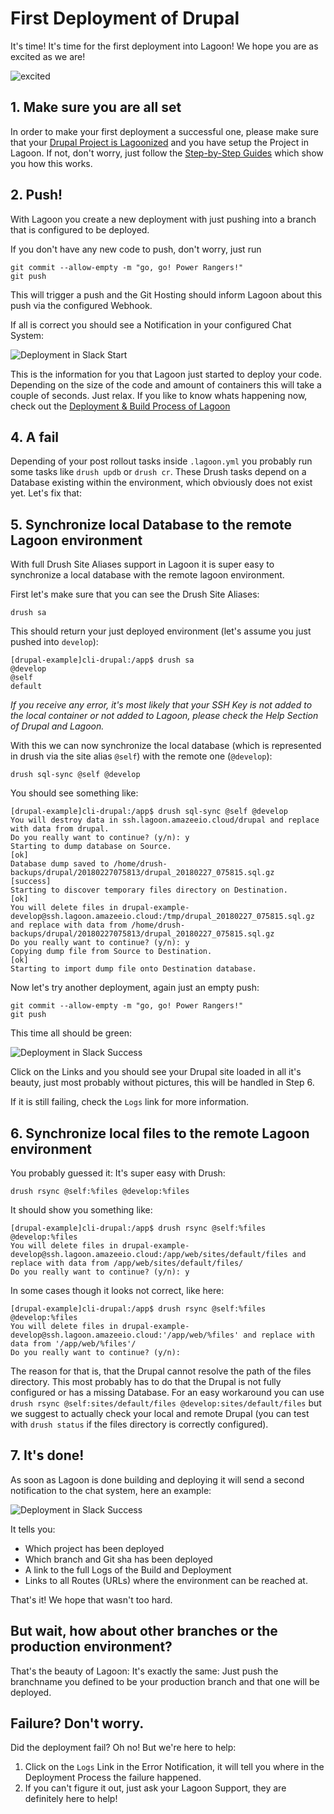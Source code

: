 # First Deployment of Drupal

It's time! It's time for the first deployment into Lagoon! We hope you are as excited as we are!

![excited](https://i.giphy.com/media/7kVRZwYRwF1ok/giphy-downsized.gif)

## 1. Make sure you are all set

In order to make your first deployment a successful one, please make sure that your [Drupal Project is Lagoonized](./lagoonize.md) and you have setup the Project in Lagoon. If not, don't worry, just follow the [Step-by-Step Guides](../index.md) which show you how this works.

## 2. Push!

With Lagoon you create a new deployment with just pushing into a branch that is configured to be deployed.

If you don't have any new code to push, don't worry, just run

    git commit --allow-empty -m "go, go! Power Rangers!"
    git push

This will trigger a push and the Git Hosting should inform Lagoon about this push via the configured Webhook.

If all is correct you should see a Notification in your configured Chat System:

![Deployment in Slack Start](/images/first_deployment_slack_start.jpg)

This is the information for you that Lagoon just started to deploy your code. Depending on the size of the code and amount of containers this will take a couple of seconds. Just relax. If you like to know whats happening now, check out the [Deployment & Build Process of Lagoon](../build_deploy_process.md)

## 4. A fail

Depending of your post rollout tasks inside `.lagoon.yml` you probably run some tasks like `drush updb` or `drush cr`. These Drush tasks depend on a Database existing within the environment, which obviously does not exist yet. Let's fix that:

## 5. Synchronize local Database to the remote Lagoon environment

With full Drush Site Aliases support in Lagoon it is super easy to synchronize a local database with the remote lagoon environment.

First let's make sure that you can see the Drush Site Aliases:

    drush sa

This should return your just deployed environment (let's assume you just pushed into `develop`):

    [drupal-example]cli-drupal:/app$ drush sa
    @develop
    @self
    default

*If you receive any error, it's most likely that your SSH Key is not added to the local container or not added to Lagoon, please check the Help Section of Drupal and Lagoon.*

With this we can now synchronize the local database (which is represented in drush via the site alias `@self`) with the remote one (`@develop`):

    drush sql-sync @self @develop

You should see something like:

    [drupal-example]cli-drupal:/app$ drush sql-sync @self @develop
    You will destroy data in ssh.lagoon.amazeeio.cloud/drupal and replace with data from drupal.
    Do you really want to continue? (y/n): y
    Starting to dump database on Source.                                                                              [ok]
    Database dump saved to /home/drush-backups/drupal/20180227075813/drupal_20180227_075815.sql.gz               [success]
    Starting to discover temporary files directory on Destination.                                                    [ok]
    You will delete files in drupal-example-develop@ssh.lagoon.amazeeio.cloud:/tmp/drupal_20180227_075815.sql.gz and replace with data from /home/drush-backups/drupal/20180227075813/drupal_20180227_075815.sql.gz
    Do you really want to continue? (y/n): y
    Copying dump file from Source to Destination.                                                                     [ok]
    Starting to import dump file onto Destination database.

Now let's try another deployment, again just an empty push:

    git commit --allow-empty -m "go, go! Power Rangers!"
    git push

This time all should be green:

![Deployment in Slack Success](/images/first_deployment_slack_2nd_success.jpg)

Click on the Links and you should see your Drupal site loaded in all it's beauty, just most probably without pictures, this will be handled in Step 6.

If it is still failing, check the `Logs` link for more information.

## 6. Synchronize local files to the remote Lagoon environment

You probably guessed it: It's super easy with Drush:

    drush rsync @self:%files @develop:%files

It should show you something like:

    [drupal-example]cli-drupal:/app$ drush rsync @self:%files @develop:%files
    You will delete files in drupal-example-develop@ssh.lagoon.amazeeio.cloud:/app/web/sites/default/files and replace with data from /app/web/sites/default/files/
    Do you really want to continue? (y/n): y

In some cases though it looks not correct, like here:

    [drupal-example]cli-drupal:/app$ drush rsync @self:%files @develop:%files
    You will delete files in drupal-example-develop@ssh.lagoon.amazeeio.cloud:'/app/web/%files' and replace with data from '/app/web/%files'/
    Do you really want to continue? (y/n):

The reason for that is, that the Drupal cannot resolve the path of the files directory. This most probably has to do that the Drupal is not fully configured or has a missing Database. For an easy workaround you can use `drush rsync @self:sites/default/files @develop:sites/default/files` but we suggest to actually check your local and remote Drupal (you can test with `drush status` if the files directory is correctly configured).


## 7. It's done!

As soon as Lagoon is done building and deploying it will send a second notification to the chat system, here an example:

![Deployment in Slack Success](/images/first_deployment_slack_success.jpg)

It tells you:

- Which project has been deployed
- Which branch and Git sha has been deployed
- A link to the full Logs of the Build and Deployment
- Links to all Routes (URLs) where the environment can be reached at.

That's it! We hope that wasn't too hard.

## But wait, how about other branches or the production environment?

That's the beauty of Lagoon: It's exactly the same: Just push the branchname you defined to be your production branch and that one will be deployed.

## Failure? Don't worry.

Did the deployment fail? Oh no! But we're here to help:

1. Click on the `Logs` Link in the Error Notification, it will tell you where in the Deployment Process the failure happened.
2. If you can't figure it out, just ask your Lagoon Support, they are definitely here to help!
